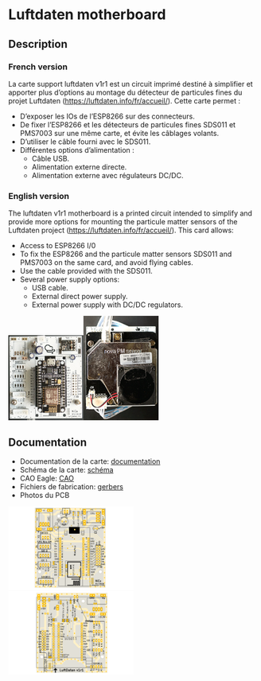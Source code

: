 # Luftdaten motherboard
## Description
### French version
La carte support luftdaten v1r1 est un circuit imprimé destiné à simplifier et apporter plus d’options au montage du détecteur de particules fines du projet Luftdaten (https://luftdaten.info/fr/accueil/).
Cette carte permet :
* D’exposer les IOs de l’ESP8266 sur des connecteurs.
* De fixer l’ESP8266 et les détecteurs de particules fines SDS011 et PMS7003 sur une même carte, et évite les câblages volants.
* D’utiliser le câble fourni avec le SDS011.
* Différentes options d’alimentation :
  * Câble USB.
  * Alimentation externe directe.
  * Alimentation externe avec régulateurs DC/DC.

### English version


The luftdaten v1r1 motherboard is a printed circuit intended to simplify and provide more options for mounting the particule matter sensors of the Luftdaten project (https://luftdaten.info/fr/accueil/).
This card allows:
* Access to ESP8266 I/0
* To fix the ESP8266 and the particule matter sensors SDS011 and PMS7003 on the same card, and avoid flying cables.
* Use the cable provided with the SDS011.
* Several power supply options:
	* USB cable.
	* External direct power supply.
	* External power supply with DC/DC regulators.

<img src="./doc/luftdaten_esp.png" width=30%><img src="./doc/luftdaten_sds.png" width=30%>

## Documentation
* Documentation de la carte: [documentation](./doc/Carte%20Support%20Luftdaten%20v1r1.pdf)
* Schéma de la carte: [schéma](./doc/schematic_uftdaten_v1r1.pdf)
* CAO Eagle: [CAO](./cao/)
* Fichiers de fabrication: [gerbers](./manufacturing/)
* Photos du PCB

<img src="./doc/luftdaten_v1r1_PCB_top_image.png" width=50%> <img src="./doc/luftdaten_v1r1_PCB_bottom_image.png" width=50%>
